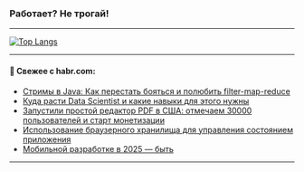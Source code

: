 ### Работает? Не трогай!

---
<!--
#### 🛠️ Technical stack:

![Java](https://img.shields.io/badge/Java-informational?logo=Oracle&style=flat&logoColor=white&color=FF4500)
![Kotlin](https://img.shields.io/badge/Kotlin-informational?logo=Kotlin&style=flat&logoColor=white&color=774D97)
![TS](https://img.shields.io/badge/TypeScript-informational?logo=typeScript&style=flat&logoColor=black&color=017acc)
![Python](https://img.shields.io/badge/Python-informational?logo=Python&style=flat&logoColor=black&color=ffdd54) <br>
![Spring](https://img.shields.io/badge/Spring-informational?logo=Spring&style=flat&logoColor=white&color=6DB33F) 
![SpringBoot](https://img.shields.io/badge/SpringBoot-informational?logo=SpringBoot&style=flat&logoColor=white&color=6DB33F)
![Nest](https://img.shields.io/badge/NestJS-informational?logo=NestJS&style=flat&logoColor=white&color=E0234E) 
![NodeJS](https://img.shields.io/badge/NodeJS-informational?logo=node.js&style=flat&logoColor=white&color=70A760)<br>
![PostgreSQL](https://img.shields.io/badge/PostgreSQL-informational?logo=PostgreSQL&style=flat&logoColor=white&color=DAA520)
![MongoDB](https://img.shields.io/badge/MongoDB-informational?logo=MongoDB&style=flat&logoColor=white&color=870000)
![Apache](https://img.shields.io/badge/Apache-informational?logo=apache&style=flat&logoColor=white&color=f74e28)

___ 
-->

<!--- #### 🛠️ : --->

[![Top Langs](https://github-readme-stats-82jvfl3w3-advtsettinggmailcoms-projects.vercel.app/api/top-langs/?username=zloylis&langs_count=10&hide_title=true&title_color=e6edf3&size_weight=0.5&count_weight=0.5&layout=compact&hide_progress=true&hide_border=true&theme=dracula)](https://github.com/zloylis)

<!---


####  :octocat:&nbsp;&nbsp; Статистика:

![GitHub stats](https://github-readme-stats-u2qms2cxw-advtsettinggmailcoms-projects.vercel.app/api?username=zloylis&show_icons=true&hide_border=true&theme=dracula&title_color=e6edf3&include_all_commits=true&count_private=true&hide_rank=false&hide_title=true&rank_icon=github)
-->
---

#### 💬 Свежее с habr.com:

<!-- BLOG-POST-LIST:START -->
- [Стримы в Java: Как перестать бояться и полюбить filter-map-reduce](https://habr.com/ru/articles/885298/?utm_source=habrahabr&utm_medium=rss&utm_campaign=885298)
- [Куда расти Data Scientist и какие навыки для этого нужны](https://habr.com/ru/companies/ru_mts/articles/885082/?utm_source=habrahabr&utm_medium=rss&utm_campaign=885082)
- [Запустили простой редактор PDF в США: отмечаем 30000 пользователей и старт монетизации](https://habr.com/ru/articles/885120/?utm_source=habrahabr&utm_medium=rss&utm_campaign=885120)
- [Использование браузерного хранилища для управления состоянием приложения](https://habr.com/ru/articles/884418/?utm_source=habrahabr&utm_medium=rss&utm_campaign=884418)
- [Мобильной разработке в 2025 — быть](https://habr.com/ru/companies/habr/articles/885232/?utm_source=habrahabr&utm_medium=rss&utm_campaign=885232)
<!-- BLOG-POST-LIST:END -->

---

